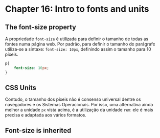 # Chapter 16: Intro to fonts and units

## The font-size property

  <p>A propriedade <code>font-size</code> é utilizada para definir o tamanho de todas as fontes numa página web. Por padrão, para definir o tamanho do parágrafo utiliza-se a sintaxe: <code>font-size: 10px</code>, definindo assim o tamanho para 10 píxeis.</p>

```css
p{
    font-size: 10px;
}
```

## CSS Units

  <p>Contudo, o tamanho dos píxeis não é consenso universal dentre os navegadores e os Sistemas Operacionais. Por isso, uma alternativa ainda melhor a unidade <code>px</code> vista acima, é a utilização da unidade <code>rem</code>: ele é mais precisa e adaptada aos vários formatos.</p>

## Font-size is inherited

  <p></p>